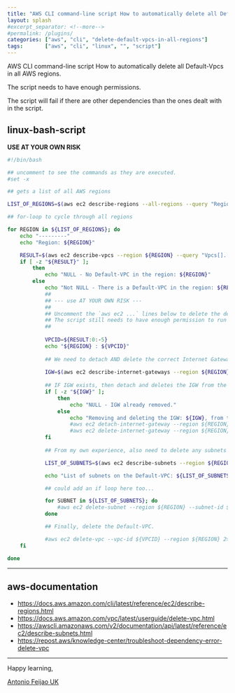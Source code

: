 ```yaml
---
title: "AWS CLI command-line script How to automatically delete all Default-Vpcs in all AWS regions"
layout: splash
#excerpt_separator: <!--more-->
#permalink: /plugins/
categories: ["aws", "cli", "delete-default-vpcs-in-all-regions"]
tags:       ["aws", "cli", "linux", "", "script"]
---
```


AWS CLI command-line script How to automatically delete all Default-Vpcs in all AWS regions.

The script needs to have enough permissions.

The script will fail if there are other dependencies than the ones dealt with in the script.


## linux-bash-script

**USE AT YOUR OWN RISK**

```bash
#!/bin/bash

## uncomment to see the commands as they are executed.
#set -x

## gets a list of all AWS regions

LIST_OF_REGIONS=$(aws ec2 describe-regions --all-regions --query "Regions[].{Name:RegionName}" --output text)

## for-loop to cycle through all regions

for REGION in ${LIST_OF_REGIONS}; do
    echo "---------"
    echo "Region: ${REGION}"

    RESULT=$(aws ec2 describe-vpcs --region ${REGION} --query "Vpcs[].[VpcId,IsDefault]" --output text 2>/dev/null)
    if [ -z "${RESULT}" ];
        then
            echo "NULL - No Default-VPC in the region: ${REGION}"
        else
            echo "Not NULL - There is a Default-VPC in the region: ${REGION}"
            ##
            ## --- use AT YOUR OWN RISK ---
            ##
            ## Uncomment the `aws ec2 ...` lines below to delete the default VPC in all regions.
            ## The script still needs to have enough permission to run the commands.
            ##
            
            VPCID=${RESULT:0:-5}
            echo "${REGION} : ${VPCID}"
            
            ## We need to detach AND delete the correct Internet Gateway (IGW), before we can delete the Default-VPC.
            
            IGW=$(aws ec2 describe-internet-gateways --region ${REGION} --filters "Name=attachment.vpc-id,Values=${VPCID}" --query 'InternetGateways[].InternetGatewayId' --output text)
            
            ## IF IGW exists, then detach and deletes the IGW from the Default-VPC
            if [ -z "${IGW}" ];
                then
                    echo "NULL - IGW already removed."
                else
                    echo "Removing and deleting the IGW: ${IGW}, from the Default-VPC: ${VPCID}."
                    #aws ec2 detach-internet-gateway --region ${REGION} --internet-gateway-id ${IGW} --vpc-id ${VPCID}
                    #aws ec2 delete-internet-gateway --region ${REGION} --internet-gateway-id ${IGW}
            fi
            
            ## From my own experience, also need to delete any subnets associated with the Default-VPC.

            LIST_OF_SUBNETS=$(aws ec2 describe-subnets --region ${REGION} --filters "Name=vpc-id,Values=${VPCID}" --query "Subnets[*].[SubnetId]" --output text)

            echo "List of subnets on the Default-VPC: ${LIST_OF_SUBNETS}"

            ## could add an if loop here too...

            for SUBNET in ${LIST_OF_SUBNETS}; do
                #aws ec2 delete-subnet --region ${REGION} --subnet-id ${SUBNET}
            done

            ## Finally, delete the Default-VPC.

            #aws ec2 delete-vpc --vpc-id ${VPCID} --region ${REGION} 2>/dev/null && echo "Default-VPC removed succesfully." || echo "Something is still not right..."
    fi

done
```

---

## aws-documentation

* <https://docs.aws.amazon.com/cli/latest/reference/ec2/describe-regions.html>
* <https://docs.aws.amazon.com/vpc/latest/userguide/delete-vpc.html>
* <https://awscli.amazonaws.com/v2/documentation/api/latest/reference/ec2/describe-subnets.html>
* <https://repost.aws/knowledge-center/troubleshoot-dependency-error-delete-vpc>

---

Happy learning,

[Antonio Feijao UK](https://www.antoniofeijao.com/)
